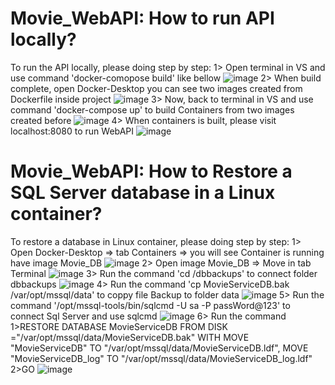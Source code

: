# Movie_WebAPI: How to run API locally?
To run the API locally, please doing step by step: 
1> Open terminal in VS and use command 'docker-comopose build' like bellow 
![image](https://user-images.githubusercontent.com/126745003/225191708-d44dd24d-c5c6-439e-aa8e-c71e86ae4127.png)
2> When build complete, open Docker-Desktop you can see two images created from Dockerfile inside project
![image](https://user-images.githubusercontent.com/126745003/225192445-72ca49ae-aae7-4690-b482-184e89ff474b.png)
3> Now, back to terminal in VS and use command 'docker-compose up' to build Containers from two images created before
![image](https://user-images.githubusercontent.com/126745003/225192843-9a327147-bb2f-4793-a899-de00c501fab9.png)
4> When containers is built, please visit localhost:8080 to run WebAPI
![image](https://user-images.githubusercontent.com/126745003/225193110-97068d13-2e30-4e58-af04-0074a30553c4.png)
# Movie_WebAPI: How to Restore a SQL Server database in a Linux container?
To restore a database in Linux container, please doing step by step:
1> Open Docker-Desktop => tab Containers => you will see Container is running have image Movie_DB
![image](https://user-images.githubusercontent.com/126745003/225193722-53bf7244-7248-40c3-909d-4f7e245cec7d.png)
2> Open image Movie_DB => Move in tab Terminal
![image](https://user-images.githubusercontent.com/126745003/225193903-2afa262b-1916-4967-8e1a-7a978a814a72.png)
3> Run the command 'cd /dbbackups' to connect folder dbbackups
![image](https://user-images.githubusercontent.com/126745003/225194076-c4819d93-57b1-4457-a856-8b91023605de.png)
4> Run the command 'cp MovieServiceDB.bak /var/opt/mssql/data' to coppy file Backup to folder data
![image](https://user-images.githubusercontent.com/126745003/225194245-1d6ce8c5-87e5-402e-b1cb-f853cd7c49e2.png)
5> Run the command '/opt/mssql-tools/bin/sqlcmd -U sa -P passWord@123' to connect Sql Server and use sqlcmd
![image](https://user-images.githubusercontent.com/126745003/225194733-2b7ce3e8-4f6f-4bae-83ac-34b3f19bf941.png)
6> Run the command 
1>RESTORE DATABASE MovieServiceDB FROM DISK ="/var/opt/mssql/data/MovieServiceDB.bak" WITH MOVE "MovieServiceDB" TO "/var/opt/mssql/data/MovieServiceDB.ldf", MOVE "MovieServiceDB_log" TO "/var/opt/mssql/data/MovieServiceDB_log.ldf"
2>GO
![image](https://user-images.githubusercontent.com/126745003/225195072-48cbb00f-03ce-43af-a63a-0b8e95e48885.png)
 
